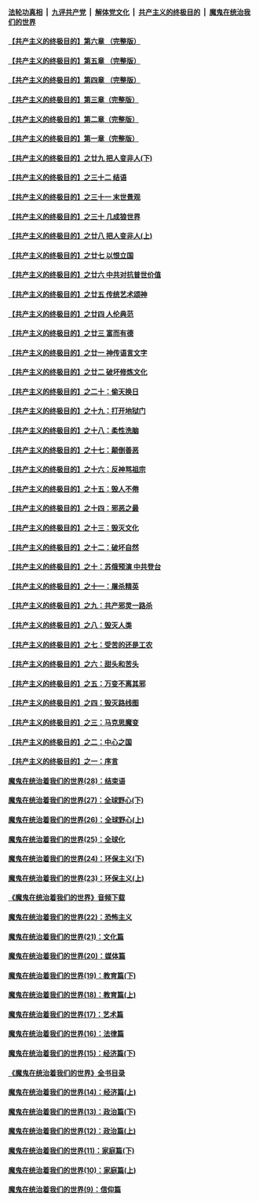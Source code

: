 ####  [法轮功真相](../../../../basic/blob/master/README.md?t=05131602) &nbsp;|&nbsp; [九评共产党](../../../../9ping.md/blob/master/README.md?t=05131602) &nbsp;|&nbsp; [解体党文化](../../../../jtdwh.md/blob/master/README.md?t=05131602)  &nbsp;|&nbsp; [共产主义的终极目的](../../../../gczydzjmd.md/blob/master/README.md?t=05131602) &nbsp;|&nbsp; [魔鬼在统治我们的世界](../../../../mgztzwmdsj.md/blob/master/README.md?t=05131602) 

#### [【共产主义的终极目的】第六章 （完整版）](../pages/nsc422/n11428913.md?t=05131602) 

#### [【共产主义的终极目的】第五章 （完整版）](../pages/nsc422/n11428912.md?t=05131602) 

#### [【共产主义的终极目的】第四章 （完整版）](../pages/nsc422/n11428907.md?t=05131602) 

#### [【共产主义的终极目的】第三章（完整版）](../pages/nsc422/n11428848.md?t=05131602) 

#### [【共产主义的终极目的】第二章（完整版）](../pages/nsc422/n11428831.md?t=05131602) 

#### [【共产主义的终极目的】第一章（完整版）](../pages/nsc422/n11417651.md?t=05131602) 

#### [【共产主义的终极目的】之廿九 把人变非人(下)](../pages/nsc422/n11344140.md?t=05131602) 

#### [【共产主义的终极目的】之三十二 结语](../pages/nsc422/n11360535.md?t=05131602) 

#### [【共产主义的终极目的】之三十一 末世景观](../pages/nsc422/n11351129.md?t=05131602) 

#### [【共产主义的终极目的】之三十 几成狼世界](../pages/nsc422/n11348280.md?t=05131602) 

#### [【共产主义的终极目的】之廿八 把人变非人(上)](../pages/nsc422/n11340492.md?t=05131602) 

#### [【共产主义的终极目的】之廿七 以恨立国](../pages/nsc422/n11336944.md?t=05131602) 

#### [【共产主义的终极目的】之廿六 中共对抗普世价值](../pages/nsc422/n11324785.md?t=05131602) 

#### [【共产主义的终极目的】之廿五 传统艺术颂神](../pages/nsc422/n11296396.md?t=05131602) 

#### [【共产主义的终极目的】之廿四 人伦典范](../pages/nsc422/n11296397.md?t=05131602) 

#### [【共产主义的终极目的】之廿三 富而有德](../pages/nsc422/n11283598.md?t=05131602) 

#### [【共产主义的终极目的】之廿一 神传语言文字](../pages/nsc422/n11263265.md?t=05131602) 

#### [【共产主义的终极目的】之廿二 破坏修炼文化](../pages/nsc422/n11245728.md?t=05131602) 

#### [【共产主义的终极目的】之二十：偷天换日](../pages/nsc422/n11238846.md?t=05131602) 

#### [【共产主义的终极目的】之十九：打开地狱门](../pages/nsc422/n11206376.md?t=05131602) 

#### [【共产主义的终极目的】之十八：柔性洗脑](../pages/nsc422/n11199994.md?t=05131602) 

#### [【共产主义的终极目的】之十七：颠倒善恶](../pages/nsc422/n11179782.md?t=05131602) 

#### [【共产主义的终极目的】之十六：反神骂祖宗](../pages/nsc422/n11166798.md?t=05131602) 

#### [【共产主义的终极目的】之十五：毁人不倦](../pages/nsc422/n11166792.md?t=05131602) 

#### [【共产主义的终极目的】之十四：邪恶之最](../pages/nsc422/n11150249.md?t=05131602) 

#### [【共产主义的终极目的】之十三：毁灭文化](../pages/nsc422/n11135227.md?t=05131602) 

#### [【共产主义的终极目的】之十二：破坏自然](../pages/nsc422/n11135214.md?t=05131602) 

#### [【共产主义的终极目的】之十：苏俄预演 中共登台](../pages/nsc422/n11118424.md?t=05131602) 

#### [【共产主义的终极目的】之十一：屠杀精英](../pages/nsc422/n11118442.md?t=05131602) 

#### [【共产主义的终极目的】之九：共产邪灵一路杀](../pages/nsc422/n11114139.md?t=05131602) 

#### [【共产主义的终极目的】之八：毁灭人类](../pages/nsc422/n11108503.md?t=05131602) 

#### [【共产主义的终极目的】之七：受苦的还是工农](../pages/nsc422/n11101809.md?t=05131602) 

#### [【共产主义的终极目的】之六：甜头和苦头](../pages/nsc422/n11096971.md?t=05131602) 

#### [【共产主义的终极目的】之五：万变不离其邪](../pages/nsc422/n11091285.md?t=05131602) 

#### [【共产主义的终极目的】之四：毁灭路线图](../pages/nsc422/n11086284.md?t=05131602) 

#### [【共产主义的终极目的】之三：马克思魔变](../pages/nsc422/n11061941.md?t=05131602) 

#### [【共产主义的终极目的】之二：中心之国](../pages/nsc422/n11047728.md?t=05131602) 

#### [【共产主义的终极目的】之一：序言](../pages/nsc422/n11086077.md?t=05131602) 

#### [魔鬼在统治着我们的世界(28)：结束语](../pages/nsc422/n10936246.md?t=05131602) 

#### [魔鬼在统治着我们的世界(27)：全球野心(下)](../pages/nsc422/n10928319.md?t=05131602) 

#### [魔鬼在统治着我们的世界(26)：全球野心(上)](../pages/nsc422/n10900318.md?t=05131602) 

#### [魔鬼在统治着我们的世界(25)：全球化](../pages/nsc422/n10788205.md?t=05131602) 

#### [魔鬼在统治着我们的世界(24)：环保主义(下)](../pages/nsc422/n10695307.md?t=05131602) 

#### [魔鬼在统治着我们的世界(23)：环保主义(上)](../pages/nsc422/n10688613.md?t=05131602) 

#### [《魔鬼在统治着我们的世界》音频下载](../pages/nsc422/n10635553.md?t=05131602) 

#### [魔鬼在统治着我们的世界(22)：恐怖主义](../pages/nsc422/n10614727.md?t=05131602) 

#### [魔鬼在统治着我们的世界(21)：文化篇](../pages/nsc422/n10597706.md?t=05131602) 

#### [魔鬼在统治着我们的世界(20)：媒体篇](../pages/nsc422/n10586579.md?t=05131602) 

#### [魔鬼在统治着我们的世界(19)：教育篇(下)](../pages/nsc422/n10564808.md?t=05131602) 

#### [魔鬼在统治着我们的世界(18)：教育篇(上)](../pages/nsc422/n10526970.md?t=05131602) 

#### [魔鬼在统治着我们的世界(17)：艺术篇](../pages/nsc422/n10499093.md?t=05131602) 

#### [魔鬼在统治着我们的世界(16)：法律篇](../pages/nsc422/n10485969.md?t=05131602) 

#### [魔鬼在统治着我们的世界(15)：经济篇(下)](../pages/nsc422/n10469975.md?t=05131602) 

#### [《魔鬼在统治着我们的世界》全书目录](../pages/nsc422/n10464261.md?t=05131602) 

#### [魔鬼在统治着我们的世界(14)：经济篇(上)](../pages/nsc422/n10457370.md?t=05131602) 

#### [魔鬼在统治着我们的世界(13)：政治篇(下)](../pages/nsc422/n10448270.md?t=05131602) 

#### [魔鬼在统治着我们的世界(12)：政治篇(上)](../pages/nsc422/n10444576.md?t=05131602) 

#### [魔鬼在统治着我们的世界(11)：家庭篇(下)](../pages/nsc422/n10440961.md?t=05131602) 

#### [魔鬼在统治着我们的世界(10)：家庭篇(上)](../pages/nsc422/n10435448.md?t=05131602) 

#### [魔鬼在统治着我们的世界(9)：信仰篇](../pages/nsc422/n10432159.md?t=05131602) 

